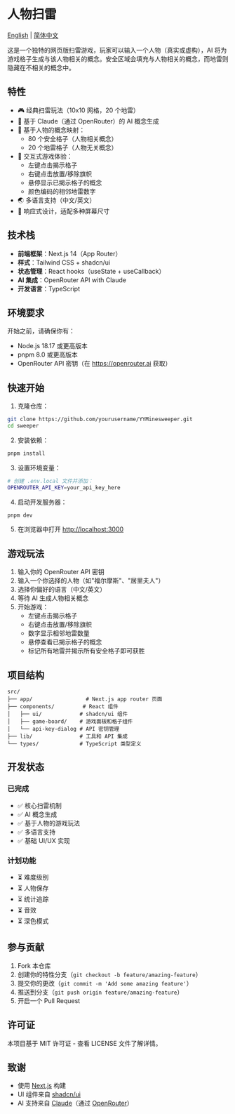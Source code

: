 # 人物扫雷

[English](./README.md) | [简体中文](./README.zh-CN.md)

这是一个独特的网页版扫雷游戏，玩家可以输入一个人物（真实或虚构），AI 将为游戏格子生成与该人物相关的概念。安全区域会填充与人物相关的概念，而地雷则隐藏在不相关的概念中。

## 特性

- 🎮 经典扫雷玩法（10x10 网格，20 个地雷）
- 🤖 基于 Claude（通过 OpenRouter）的 AI 概念生成
- 👤 基于人物的概念映射：
  - 80 个安全格子（人物相关概念）
  - 20 个地雷格子（人物无关概念）
- 🎯 交互式游戏体验：
  - 左键点击揭示格子
  - 右键点击放置/移除旗帜
  - 悬停显示已揭示格子的概念
  - 颜色编码的相邻地雷数字
- 🌏 多语言支持（中文/英文）
- 📱 响应式设计，适配多种屏幕尺寸

## 技术栈

- **前端框架**：Next.js 14（App Router）
- **样式**：Tailwind CSS + shadcn/ui
- **状态管理**：React hooks（useState + useCallback）
- **AI 集成**：OpenRouter API with Claude
- **开发语言**：TypeScript

## 环境要求

开始之前，请确保你有：
- Node.js 18.17 或更高版本
- pnpm 8.0 或更高版本
- OpenRouter API 密钥（在 https://openrouter.ai 获取）

## 快速开始

1. 克隆仓库：
```bash
git clone https://github.com/yourusername/YYMinesweeper.git
cd sweeper
```

2. 安装依赖：
```bash
pnpm install
```

3. 设置环境变量：
```bash
# 创建 .env.local 文件并添加：
OPENROUTER_API_KEY=your_api_key_here
```

4. 启动开发服务器：
```bash
pnpm dev
```

5. 在浏览器中打开 [http://localhost:3000](http://localhost:3000)

## 游戏玩法

1. 输入你的 OpenRouter API 密钥
2. 输入一个你选择的人物（如"福尔摩斯"、"居里夫人"）
3. 选择你偏好的语言（中文/英文）
4. 等待 AI 生成人物相关概念
5. 开始游戏：
   - 左键点击揭示格子
   - 右键点击放置/移除旗帜
   - 数字显示相邻地雷数量
   - 悬停查看已揭示格子的概念
   - 标记所有地雷并揭示所有安全格子即可获胜

## 项目结构

```
src/
├── app/                 # Next.js app router 页面
├── components/         # React 组件
│   ├── ui/            # shadcn/ui 组件
│   ├── game-board/    # 游戏面板和格子组件
│   └── api-key-dialog # API 密钥管理
├── lib/               # 工具和 API 集成
└── types/             # TypeScript 类型定义
```

## 开发状态

### 已完成
- ✅ 核心扫雷机制
- ✅ AI 概念生成
- ✅ 基于人物的游戏玩法
- ✅ 多语言支持
- ✅ 基础 UI/UX 实现

### 计划功能
- ⏳ 难度级别
- ⏳ 人物保存
- ⏳ 统计追踪
- ⏳ 音效
- ⏳ 深色模式

## 参与贡献

1. Fork 本仓库
2. 创建你的特性分支（`git checkout -b feature/amazing-feature`）
3. 提交你的更改（`git commit -m 'Add some amazing feature'`）
4. 推送到分支（`git push origin feature/amazing-feature`）
5. 开启一个 Pull Request

## 许可证

本项目基于 MIT 许可证 - 查看 LICENSE 文件了解详情。

## 致谢

- 使用 [Next.js](https://nextjs.org) 构建
- UI 组件来自 [shadcn/ui](https://ui.shadcn.com)
- AI 支持来自 [Claude](https://anthropic.com/claude)（通过 [OpenRouter](https://openrouter.ai)） 